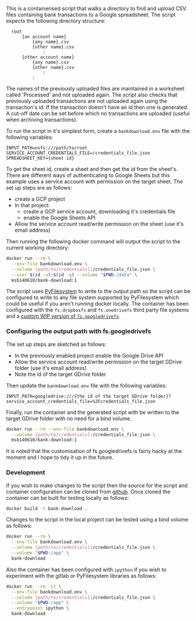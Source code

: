 
This is a containerised script that walks a directory to find and upload CSV files containing bank
transactions to a Google spreadsheet. The script expects the following directory structure:
```
  root
      {an account name}
          {any name}.csv
          {other name}.csv
              :
      {other account name}
          {any name}.csv
          {other name}.csv
              :
          :
```
The names of the previously uploaded files are maintained in a worksheet called 'Processed' and
not uploaded again. The script also checks that previously uploaded transactions are not
uploaded again using the transaction's id. If the transaction doesn't have an id then one is
generated. A cut-off date can be set before which no transactions are uploaded (useful when
archiving transactions).

To run the script in it's simplest form, create a `bankdownload.env` file with the following
variables:

```
INPUT_PATH=osfs:///path/to/root
SERVICE_ACCOUNT_CREDENTIALS_FILE=/credentials_file.json
SPREADSHEET_KEY={sheet id}
```

To get the sheet id, create a sheet and then get the id from the sheet's. There are different ways
of authenticating to Google Sheets but this example uses a service account with permission on the
target sheet. The set up steps are as follows:

 - create a GCP project
 - In that project:
   - create a GCP service account, downloading it's credentials file
   - enable the Google Sheets API
 - Allow the service account read/write permission on the sheet (use it's email address)

Then running the following docker command will output the script to the current working directory:

```bash
docker run --rm \
  --env-file bankdownload.env \
  --volume [path/to/credentials]:/credentials_file.json \
  --user $(id -u):$(id -g) --volume "$PWD:/data" \
  msb140610/bank-download:1
```

The script uses [PyFilesystem](https://github.com/pyfilesystem/pyfilesystem2) to write to the
output path so the script can be configured to write to any file system supported by PyFilesystem
which could be useful if you aren't running docker locally. The container has been configured with
the `fs.dropboxfs` and  `fs.onedrivefs` third party file systems and a 
[custom WIP version of `fs.googledrivefs`](https://github.com/msb/fs.googledrivefs/tree/file_id_support).

### Configuring the output path with fs.googledrivefs

The set up steps are sketched as follows:

 - In the previously enabled project enable the Google Drive API
 - Allow the service account read/write permission on the target GDrive folder 
   (use it's email address)
 - Note the id of the target GDrive folder 

Then update the `bankdownload.env` file with the following variables:

```
INPUT_PATH=googledrive:///{the id of the target GDrive folder}?service_account_credentials_file=%2Fcredentials_file.json
```

Finally, run the container and the generated script with be written to the target GDrive folder
with no need for a bind volume.

```bash
docker run --rm --env-file bankdownload.env \
  --volume [path/to/credentials]:/credentials_file.json \
  msb140610/bank-download:1

```

It is noted that the customisation of fs.googledrivefs is fairly hacky at the moment and I hope to
tidy it up in the future.

### Development

If you wish to make changes to the script then the source for the script and container
configuration can be cloned from [github](https://github.com/msb/bank-download). Once cloned the
container can be built for testing locally as follows:

```bash
docker build -t bank-download .
```

Changes to the script in the local project can be tested using a bind volume as follows:

```bash
docker run --rm \
  --env-file bankdownload.env \
  --volume [path/to/credentials]:/credentials_file.json \
  --volume "$PWD:/app" \
  bank-download
```

Also the container has been configured with `ipython` if you wish to experiment with the gitlab
or PyFilesystem libraries as follows:

```bash
docker run --rm -it \
  --env-file bankdownload.env \
  --volume [path/to/credentials]:/credentials_file.json \
  --volume "$PWD:/app" \
  --entrypoint ipython \
  bank-download
```
